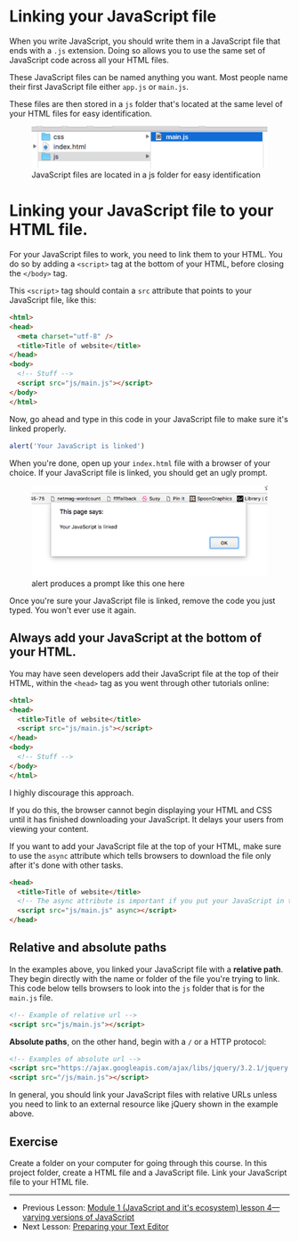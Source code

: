 # Linking your JavaScript file

When you write JavaScript, you should write them in a JavaScript file that ends with a `.js` extension. Doing so allows you to use the same set of JavaScript code across all your HTML files.

These JavaScript files can be named anything you want. Most people name their first JavaScript file either `app.js` or `main.js`.

These files are then stored in a `js` folder that's located at the same level of your HTML files for easy identification.

<figure>
  <img src="../../images/js-basics/link/file-location.png" alt="JavaScript files are located in a js folder for easy identification">
  <figcaption>JavaScript files are located in a js folder for easy identification</figcaption>
</figure>

# Linking your JavaScript file to your HTML file.

For your JavaScript files to work, you need to link them to your HTML. You do so by adding a `<script>` tag at the bottom of your HTML, before closing the `</body>` tag.

This `<script>` tag should contain a `src` attribute that points to your JavaScript file, like this:

```html
<html>
<head>
  <meta charset="utf-8" />
  <title>Title of website</title>
</head>
<body>
  <!-- Stuff -->
  <script src="js/main.js"></script>
</body>
</html>
```

Now, go ahead and type in this code in your JavaScript file to make sure it's linked properly.

```js
alert('Your JavaScript is linked')
```

When you're done, open up your `index.html` file with a browser of your choice. If your JavaScript file is linked, you should get an ugly prompt.

<figure>
  <img src="../../images/js-basics/link/prompt.png" alt="alert produces a prompt like this one here">
  <figcaption>alert produces a prompt like this one here</figcaption>
</figure>

Once you're sure your JavaScript file is linked, remove the code you just typed. You won't ever use it again.

## Always add your JavaScript at the bottom of your HTML.

You may have seen developers add their JavaScript file at the top of their HTML, within the `<head>` tag as you went through other tutorials online:

```html
<html>
<head>
  <title>Title of website</title>
  <script src="js/main.js"></script>
</head>
<body>
  <!-- Stuff -->
</body>
</html>
```

I highly discourage this approach.

If you do this, the browser cannot begin displaying your HTML and CSS until it has finished downloading your JavaScript. It delays your users from viewing your content.

If you want to add your JavaScript file at the top of your HTML, make sure to use the `async` attribute which tells browsers to download the file only after it's done with other tasks.

```html
<head>
  <title>Title of website</title>
  <!-- The async attribute is important if you put your JavaScript in the head -->
  <script src="js/main.js" async></script>
</head>
```

## Relative and absolute paths

In the examples above, you linked your JavaScript file with a **relative path**. They begin directly with the name or folder of the file you're trying to link. This code below tells browsers to look into the `js` folder that is for the `main.js` file.

```html
<!-- Example of relative url -->
<script src="js/main.js"></script>
```

**Absolute paths**, on the other hand, begin with a `/` or a HTTP protocol:

```html
<!-- Examples of absolute url -->
<script src="https://ajax.googleapis.com/ajax/libs/jquery/3.2.1/jquery.min.js"></script>
<script src="/js/main.js"></script>
```

In general, you should link your JavaScript files with relative URLs unless you need to link to an external resource like jQuery shown in the example above.

## Exercise

Create a folder on your computer for going through this course. In this project folder, create a HTML file and a JavaScript file. Link your JavaScript file to your HTML file.

---

- Previous Lesson: [Module 1 (JavaScript and it's ecosystem) lesson 4—varying versions of JavaScript][1]
- Next Lesson: [Preparing your Text Editor][2]

[1]:	../01.javascript-and-its-ecosystem/04.varying-versions-of-javascript
[2]:	02.preparing-your-text-editor.md